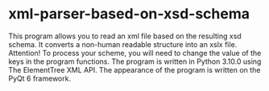 # xml-parser-based-on-xsd-schema
This program allows you to read an xml file based on the resulting xsd schema. It converts a non-human readable structure into an xslx file. Attention! To process your scheme, you will need to change the value of the keys in the program functions. The program is written in Python 3.10.0 using The ElementTree XML API. The appearance of the program is written on the PyQt 6 framework.
